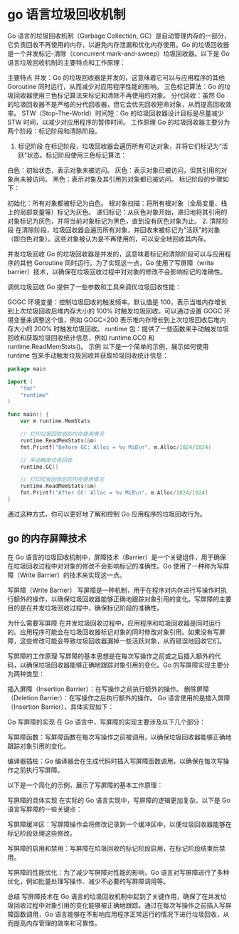 # go 语言垃圾回收机制

Go 语言的垃圾回收机制（Garbage Collection, GC）是自动管理内存的一部分，它负责回收不再使用的内存，以避免内存泄漏和优化内存使用。Go 的垃圾回收器是一个并发标记-清除（concurrent mark-and-sweep）垃圾回收器。以下是 Go 语言垃圾回收机制的主要特点和工作原理：

主要特点
并发：Go 的垃圾回收器是并发的，这意味着它可以与应用程序的其他 Goroutine 同时运行，从而减少对应用程序性能的影响。
三色标记算法：Go 的垃圾回收器使用三色标记算法来标记和清除不再使用的对象。
分代回收：虽然 Go 的垃圾回收器不是严格的分代回收器，但它会优先回收短命对象，从而提高回收效率。
STW（Stop-The-World）时间短：Go 的垃圾回收器设计目标是尽量减少 STW 时间，以减少对应用程序的暂停时间。
工作原理
Go 的垃圾回收器主要分为两个阶段：标记阶段和清除阶段。

1. 标记阶段
   在标记阶段，垃圾回收器会遍历所有可达对象，并将它们标记为“活跃”状态。标记阶段使用三色标记算法：

白色：初始状态，表示对象未被访问。
灰色：表示对象已被访问，但其引用的对象尚未被访问。
黑色：表示对象及其引用的对象都已被访问。
标记阶段的步骤如下：

初始化：所有对象都被标记为白色。
根对象扫描：将所有根对象（全局变量、栈上的局部变量等）标记为灰色。
递归标记：从灰色对象开始，递归地将其引用的对象标记为灰色，并将当前对象标记为黑色，直到没有灰色对象为止。 2. 清除阶段
在清除阶段，垃圾回收器会遍历所有对象，并回收未被标记为“活跃”的对象（即白色对象）。这些对象被认为是不再使用的，可以安全地回收其内存。

并发垃圾回收
Go 的垃圾回收器是并发的，这意味着标记和清除阶段可以与应用程序的其他 Goroutine 同时运行。为了实现这一点，Go 使用了写屏障（write barrier）技术，以确保在垃圾回收过程中对对象的修改不会影响标记的准确性。

调优垃圾回收
Go 提供了一些参数和工具来调优垃圾回收性能：

GOGC 环境变量：控制垃圾回收的触发频率。默认值是 100，表示当堆内存增长到上次垃圾回收后堆内存大小的 100% 时触发垃圾回收。可以通过设置 GOGC 环境变量来调整这个值，例如 GOGC=200 表示堆内存增长到上次垃圾回收后堆内存大小的 200% 时触发垃圾回收。
runtime 包：提供了一些函数来手动触发垃圾回收和获取垃圾回收统计信息，例如 runtime.GC() 和 runtime.ReadMemStats()。
示例
以下是一个简单的示例，展示如何使用 runtime 包来手动触发垃圾回收并获取垃圾回收统计信息：

```go
package main

import (
    "fmt"
    "runtime"
)

func main() {
    var m runtime.MemStats

    // 打印垃圾回收前的内存使用情况
    runtime.ReadMemStats(&m)
    fmt.Printf("Before GC: Alloc = %v MiB\n", m.Alloc/1024/1024)

    // 手动触发垃圾回收
    runtime.GC()

    // 打印垃圾回收后的内存使用情况
    runtime.ReadMemStats(&m)
    fmt.Printf("After GC: Alloc = %v MiB\n", m.Alloc/1024/1024)
}
```

通过这种方式，你可以更好地了解和控制 Go 应用程序的垃圾回收行为。

## go 的内存屏障技术

在 Go 语言的垃圾回收机制中，屏障技术（Barrier）是一个关键组件，用于确保在垃圾回收过程中对对象的修改不会影响标记的准确性。Go 使用了一种称为写屏障（Write Barrier）的技术来实现这一点。

写屏障（Write Barrier）
写屏障是一种机制，用于在程序对内存进行写操作时执行额外的操作，以确保垃圾回收器能够正确地跟踪对象引用的变化。写屏障的主要目的是在并发垃圾回收过程中，确保标记阶段的准确性。

为什么需要写屏障
在并发垃圾回收过程中，应用程序和垃圾回收器是同时运行的。应用程序可能会在垃圾回收器标记对象的同时修改对象引用。如果没有写屏障，这些修改可能会导致垃圾回收器漏掉一些活跃对象，从而错误地回收它们。

写屏障的工作原理
写屏障的基本思想是在每次写操作之前或之后插入额外的代码，以确保垃圾回收器能够正确地跟踪对象引用的变化。Go 的写屏障实现主要分为两种类型：

插入屏障（Insertion Barrier）：在写操作之前执行额外的操作。
删除屏障（Deletion Barrier）：在写操作之后执行额外的操作。
Go 语言使用的是插入屏障（Insertion Barrier），具体实现如下：

Go 写屏障的实现
在 Go 语言中，写屏障的实现主要涉及以下几个部分：

写屏障函数：写屏障函数在每次写操作之前被调用，以确保垃圾回收器能够正确地跟踪对象引用的变化。

编译器插桩：Go 编译器会在生成代码时插入写屏障函数调用，以确保在每次写操作之前执行写屏障。

以下是一个简化的示例，展示了写屏障的基本工作原理：

写屏障的具体实现
在实际的 Go 语言实现中，写屏障的逻辑更加复杂。以下是 Go 语言写屏障的一些关键点：

写屏障缓冲区：写屏障操作会将修改记录到一个缓冲区中，以便垃圾回收器能够在标记阶段处理这些修改。

写屏障的启用和禁用：写屏障在垃圾回收的标记阶段启用，在标记阶段结束后禁用。

写屏障的性能优化：为了减少写屏障对性能的影响，Go 语言对写屏障进行了多种优化，例如批量处理写操作、减少不必要的写屏障调用等。

总结
写屏障技术在 Go 语言的垃圾回收机制中起到了关键作用，确保了在并发垃圾回收过程中对象引用的变化能够被正确地跟踪。通过在每次写操作之前插入写屏障函数调用，Go 语言能够在不影响应用程序正常运行的情况下进行垃圾回收，从而提高内存管理的效率和可靠性。
